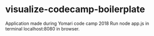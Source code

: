 # visualize-codecamp-boilerplate
Application made during Yomari code camp 2018
Run node app.js in terminal
localhost:8080 in browser.
